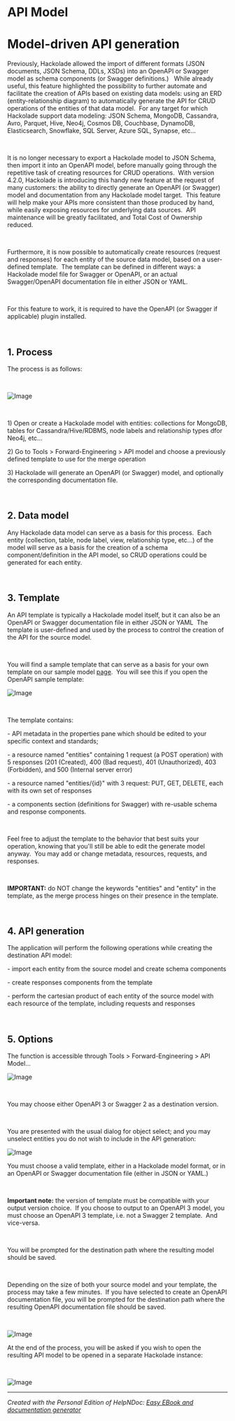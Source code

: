 # API Model

# Model-driven API generation #

Previously, Hackolade allowed the import of different formats (JSON documents, JSON Schema, DDLs, XSDs) into an OpenAPI or Swagger model as schema components (or Swagger definitions.) &nbsp; While already useful, this feature highlighted the possibility to further automate and facilitate the creation of APIs based on existing data models: using an ERD (entity-relationship diagram) to automatically generate the API for CRUD operations of the entities of that data model.&nbsp; For any target for which Hackolade support data modeling: JSON Schema, MongoDB, Cassandra, Avro, Parquet, Hive, Neo4j, Cosmos DB, Couchbase, DynamoDB, Elasticsearch, Snowflake, SQL Server, Azure SQL, Synapse, etc...

&nbsp;

It is no longer necessary to export a Hackolade model to JSON Schema, then import it into an OpenAPI model, before manually going through the repetitive task of creating resources for CRUD operations.&nbsp; With version 4.2.0, Hackolade is introducing this handy new feature at the request of many customers: the ability to directly generate an OpenAPI (or Swagger) model and documentation from any Hackolade model target.&nbsp; This feature will help make your APIs more consistent than those produced by hand, while easily exposing resources for underlying data sources.&nbsp; API maintenance will be greatly facilitated, and Total Cost of Ownership reduced.

&nbsp;

Furthermore, it is now possible to automatically create resources (request and responses) for each entity of the source data model, based on a user-defined template.&nbsp; The template can be defined in different ways: a Hackolade model file for Swagger or OpenAPI, or an actual Swagger/OpenAPI documentation file in either JSON or YAML.

&nbsp;

For this feature to work, it is required to have the OpenAPI (or Swagger if applicable) plugin installed.

&nbsp;

## &#49;. Process ##

The process is as follows:

&nbsp;

![Image](<lib/API%20process.png>)

&nbsp;

&#49;) Open or create a Hackolade model with entities: collections for MongoDB, tables for Cassandra/Hive/RDBMS, node labels and relationship types dfor Neo4j, etc...

&#50;) Go to Tools \> Forward-Engineering \> API model and choose a previously defined template to use for the merge operation

&#51;) Hackolade will generate an OpenAPI (or Swagger) model, and optionally the corresponding documentation file.

&nbsp;

## &#50;. Data model ##

Any Hackolade data model can serve as a basis for this process.&nbsp; Each entity (collection, table, node label, view, relationship type, etc...) of the model will serve as a basis for the creation of a schema component/definition in the API model, so CRUD operations could be generated for each entity.

&nbsp;

## &#51;. Template&nbsp; ##

An API template is typically a Hackolade model itself, but it can also be an OpenAPI or Swagger documentation file in either JSON or YAML&nbsp; The template is user-defined and used by the process to control the creation of the API for the source model.

&nbsp;

You will find a sample template that can serve as a basis for your own template on our sample model [page](<https://hackolade.com/samplemodels.html> "target=\"\_blank\"").&nbsp; You will see this if you open the OpenAPI sample template:

![Image](<lib/API%20template.png>)

&nbsp;

The template contains:

\- API metadata in the properties pane which should be edited to your specific context and standards;

\- a resource named "entities" containing 1 request (a POST operation) with 5 responses (201 (Created), 400 (Bad request), 401 (Unauthorized), 403 (Forbidden), and 500 (Internal server error)

\- a resource named "entities/{id}" with 3 request: PUT, GET, DELETE, each with its own set of responses

\- a components section (definitions for Swagger) with re-usable schema and response components.

&nbsp;

Feel free to adjust the template to the behavior that best suits your operation, knowing that you'll still be able to edit the generate model anyway.&nbsp; You may add or change metadata, resources, requests, and responses.

&nbsp;

**IMPORTANT:** do NOT change the keywords "entities" and "entity" in the template, as the merge process hinges on their presence in the template.

&nbsp;

## &#52;. API generation ##

The application will perform the following operations while creating the destination API model:

\- import each entity from the source model and create schema components

\- create responses components from the template

\- perform the cartesian product of each entity of the source model with each resource of the template, including requests and responses

&nbsp;

## &#53;. Options ##

The function is accessible through Tools \> Forward-Engineering \> API Model...

![Image](<lib/API%20model%20menu.png>)

&nbsp;

You may choose either OpenAPI 3 or Swagger 2 as a destination version.

&nbsp;

You are presented with the usual dialog for object select; and you may unselect entities you do not wish to include in the API generation:&nbsp;

![Image](<lib/API%20entity%20selection.png>)

You must choose a valid template, either in a Hackolade model format, or in an OpenAPI or Swagger documentation file (either in JSON or YAML.) &nbsp;

&nbsp;

**Important note:** the version of template must be compatible with your output version choice.&nbsp; If you choose to output to an OpenAPI 3 model, you must choose an OpenAPI 3 template, i.e. not a Swagger 2 template.&nbsp; And vice-versa.

&nbsp;

You will be prompted for the destination path where the resulting model should be saved.

&nbsp;

Depending on the size of both your source model and your template, the process may take a few minutes.&nbsp; If you have selected to create an OpenAPI documentation file, you will be prompted for the destination path where the resulting OpenAPI documentation file should be saved.

&nbsp;

![Image](<lib/API%20doc%20generation%20info%20dialog.png>)

At the end of the process, you will be asked if you wish to open the resulting API model to be opened in a separate Hackolade instance:

&nbsp;

![Image](<lib/API%20model%20generation%20success%20dialog.png>)


***
_Created with the Personal Edition of HelpNDoc: [Easy EBook and documentation generator](<https://www.helpndoc.com>)_
